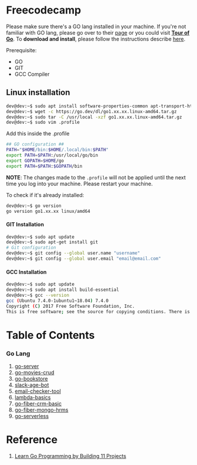 # Freecodecamp
Please make sure there's a GO lang installed in your machine. If you're not familiar with GO lang, please go over to their [page](https://go.dev/doc/tutorial/getting-started) or you could visit [**Tour of Go**](https://go.dev/tour/welcome/1). To **download and install**, please follow the instructions describe [here](https://go.dev/doc/install).

Prerequisite:
- GO
- GIT
- GCC Compiler

## Linux installation
```bash
dev@dev:~$ sudo apt install software-properties-common apt-transport-https wget
dev@dev:~$ wget -c https://go.dev/dl/go1.xx.xx.linux-amd64.tar.gz
dev@dev:~$ sudo tar -C /usr/local -xzf go1.xx.xx.linux-amd64.tar.gz
dev@dev:~$ sudo vim .profile
```

Add this inside the .profile
```bash
## GO configuration ##
PATH="$HOME/bin:$HOME/.local/bin:$PATH"
export PATH=$PATH:/usr/local/go/bin
export GOPATH=$HOME/go
export PATH=$PATH:$GOPATH/bin
```

**NOTE**: The changes made to the `.profile` will not be applied until the next time you log into your machine. Please restart your machine.

To check if it's already installed:
```bash
dev@dev:~$ go version
go version go1.xx.xx linux/amd64
```

#### GIT Installation
```bash
dev@dev:~$ sudo apt update
dev@dev:~$ sudo apt-get install git
# Git configuration
dev@dev:~$ git config --global user.name "username"
dev@dev:~$ git config --global user.email "email@email.com"
```

#### GCC Installation
```bash
dev@dev:~$ sudo apt update
dev@dev:~$ sudo apt install build-essential
dev@dev:~$ gcc --version
gcc (Ubuntu 7.4.0-1ubuntu1~18.04) 7.4.0
Copyright (C) 2017 Free Software Foundation, Inc.
This is free software; see the source for copying conditions. There is NO warranty; not even for MERCHANTABILITY or FITNESS FOR A PARTICULAR PURPOSE.
```

# Table of Contents
### Go Lang
1. [go-server](/go-server/)
2. [go-movies-crud](/go-movies-crud/)
3. [go-bookstore](/go-bookstore/)
4. [slack-age-bot](/slack-bot-age/)
5. [email-checker-tool](/email-checker-tool/)
6. [lambda-basics](/lambda-basics/)
7. [go-fiber-crm-basic](/go-fiber-crm-basic/)
8. [go-fiber-mongo-hrms](/go-fiber-mongo-hrms/)
9. [go-serverless](/go-serverless/)


# Reference
1. [Learn Go Programming by Building 11 Projects](https://www.freecodecamp.org/news/learn-go-by-building-11-projects/)